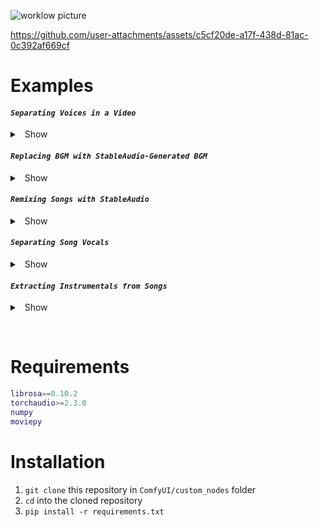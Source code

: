 
![worklow picture](./wiki/pics/Selection_016.png)


https://github.com/user-attachments/assets/c5cf20de-a17f-438d-81ac-0c392af669cf



# Examples

#### *`Separating Voices in a Video`*

<details>

<summary> &nbsp; Show </summary>

[workflow.json](./wiki/workflows/isolate-vocals-video.json)

https://github.com/user-attachments/assets/c5af418e-7137-4c36-b86e-3352cf558ea8

</details>







#### *`Replacing BGM with StableAudio-Generated BGM`*

<details>
  
<summary> &nbsp; Show </summary>

*For example, to replace copyrighted BGM with new music that has the same mood*.

*NOTE*: In order to load videos into the LoadAudio Node, change [this line](https://github.com/comfyanonymous/ComfyUI/blob/faa57430b0ff882275b1afcf6610e8e9f8a5929b/comfy_extras/nodes_audio.py#L185) in your comfy install to include the `.ext` (e.g., `.mp4`)

[workflow json](./wiki/workflows/replace-bgm.json)

https://github.com/user-attachments/assets/a7d5656b-5f8b-439a-936f-6ebb6a0d538a

</details>


#### *`Remixing Songs with StableAudio`*


<details>

<summary> &nbsp; Show </summary>

- [workflow json](./wiki/workflows/remix-songs.json)
- [example output (audio file) with embedded workflow](./wiki/examples/ComfyUI_temp_iaepj_00001_.flac)
- [example output (audio file) with embedded workflow](./wiki/examples/ComfyUI_00002_.flac)

</details>


#### *`Separating Song Vocals`*

<details>

<summary> &nbsp; Show </summary>

[workflow.json](./wiki/workflows/isolate-vocals-song.json)

https://github.com/user-attachments/assets/c5cf20de-a17f-438d-81ac-0c392af669cf

</details>




#### *`Extracting Instrumentals from Songs`*


<details>

<summary> &nbsp; Show </summary>

- [workflow json](./wiki/workflows/extract-instrumental.json)

</details>


&nbsp;

# Requirements

```m
librosa==0.10.2
torchaudio>=2.3.0
numpy
moviepy
```

# Installation

1. `git clone` this repository in `ComfyUI/custom_nodes` folder
2. `cd` into the cloned repository
3. `pip install -r requirements.txt`
